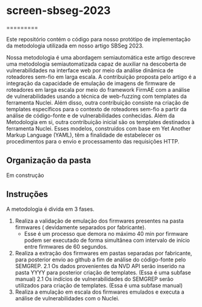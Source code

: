 # screen-sbseg-2023
=========

Este repositório contém o código para nosso protótipo de implementação da metodologia utilizada em nosso artigo SBSeg 2023.

Nossa metodologia é uma abordagem semiautomática este artigo descreve uma metodologia semiautomatizada capaz de auxiliar na descoberta de vulnerabilidades na interface web por meio da análise dinâmica de roteadores sem-fio em larga escala. A contribuição proposta pelo artigo é a integração da capacidade de emulação de imagens de firmware de roteadores em larga escala por meio do framework FirmAE com a análise de vulnerabilidades usando a técnica de web-fuzzing com templates da ferramenta Nuclei. Além disso, outra contribuição consiste na criação de templates específicos para o contexto de roteadores sem-fio a partir da análise de código-fonte e de vulnerabilidades conhecidas. Além da Metodologia em si, outra contribuição inicial são os templates destinados à ferramenta Nuclei. Esses modelos, construídos com base em Yet Another Markup Language (YAML), têm a finalidade de estabelecer os procedimentos para o envio e processamento das requisições HTTP.


## Organização da pasta

Em construção


## Instruções

A metodologia é divida em 3 fases.

1. Realiza a validação de emulação dos firmwares presentes na pasta firmwares ( devidamente separados por fabricante). 
    * Esse é um processo que demora no máximo 40 min por firmware podem ser executado de forma simultânea com intervalo de início entre firmwares de 60 segundos. 
2. Realiza a extração dos firmwares em pastas separadas por fabricante, para posterior envio ao github a fim de análise do código-fonte pelo SEMGREP.
    2.1 Os dados provenientes da NVD API serão inserido na pasta YYYY para posterior criação de templates. (Essa é uma subfase manual)
    2.1 Os indícios de vulnerabilidades do SEMGREP serão utilizados para criação de templates. (Essa é uma subfase manual)
3. Realiza a emulação em escala dos firmwares emulados e executa a análise de vulnerabilidades com o Nuclei.  
    

